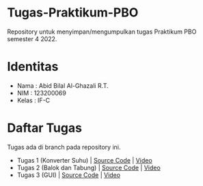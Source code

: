 # Tugas-Praktikum-PBO
Repository untuk menyimpan/mengumpulkan tugas Praktikum PBO semester 4 2022.

# Identitas
- Nama : Abid Bilal Al-Ghazali R.T.
- NIM : 123200069
- Kelas : IF-C

# Daftar Tugas
Tugas ada di branch pada repository ini.
- Tugas 1 (Konverter Suhu) | [Source Code](https://github.com/mendekam/Tugas-Praktikum-PBO/tree/tugas1) | [Video](https://youtu.be/9KL6YTFWUn0)
- Tugas 2 (Balok dan Tabung) | [Source Code](https://github.com/mendekam/Tugas-Praktikum-PBO/tree/tugas2) | [Video](https://drive.google.com/drive/u/3/folders/13sv4r0IK-tNuykdBxkUADbeJFHPyxyjd)
- Tugas 3 (GUI) | [Source Code](https://github.com/mendekam/Tugas-Praktikum-PBO/tree/tugas3) | [Video](https://youtu.be/KQakrFkWgj8)
